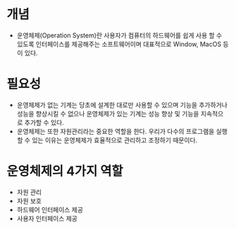 # 개념

- 운영체제(Operation System)란 사용자가 컴퓨터의 하드웨어를 쉽게 사용 할 수 있도록 인터페이스를 제공해주는 소프트웨어이며 대표적으로 Window, MacOS 등이 있다.

# 필요성

- 운영체제가 없는 기계는 당초에 설계한 대로만 사용할 수 있으며 기능을 추가하거나 성능을 향상시킬 수 없으나 운영체제가 있는 기계는 성능 향상 및 기능을 지속적으로 추가할 수 있다.
- 운영체제는 또한 자원관리라는 중요한 역할을 한다. 우리가 다수의 프로그램을 실행할 수 있는 이유는 운영체제가 효율적으로 관리하고 조정하기 때문이다.

# 운영체제의 4가지 역할

- 자원 관리
- 자원 보호
- 하드웨어 인터페이스 제공
- 사용자 인터페이스 제공
